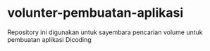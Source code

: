 # volunter-pembuatan-aplikasi
Repository ini digunakan untuk sayembara pencarian volume untuk pembuatan aplikasi Dicoding
